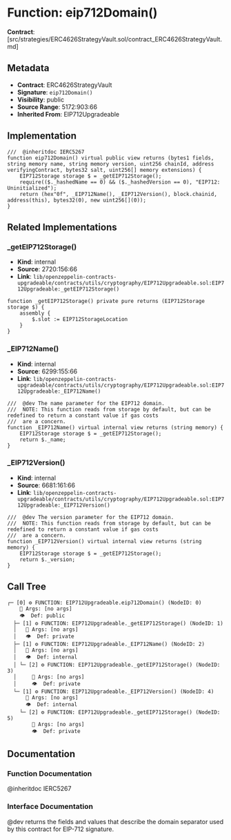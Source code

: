 # Function: eip712Domain()

**Contract**: [src/strategies/ERC4626StrategyVault.sol/contract_ERC4626StrategyVault.md]

## Metadata

- **Contract**: ERC4626StrategyVault
- **Signature**: `eip712Domain()`
- **Visibility**: public
- **Source Range**: 5172:903:66
- **Inherited From**: EIP712Upgradeable

## Implementation

```solidity
///  @inheritdoc IERC5267
function eip712Domain() virtual public view returns (bytes1 fields, string memory name, string memory version, uint256 chainId, address verifyingContract, bytes32 salt, uint256[] memory extensions) {
    EIP712Storage storage $ = _getEIP712Storage();
    require(($._hashedName == 0) && ($._hashedVersion == 0), "EIP712: Uninitialized");
    return (hex"0f", _EIP712Name(), _EIP712Version(), block.chainid, address(this), bytes32(0), new uint256[](0));
}
```

## Related Implementations

### _getEIP712Storage()

- **Kind**: internal
- **Source**: 2720:156:66
- **Link**: `lib/openzeppelin-contracts-upgradeable/contracts/utils/cryptography/EIP712Upgradeable.sol:EIP712Upgradeable:_getEIP712Storage()`

```solidity
function _getEIP712Storage() private pure returns (EIP712Storage storage $) {
    assembly {
        $.slot := EIP712StorageLocation
    }
}
```

### _EIP712Name()

- **Kind**: internal
- **Source**: 6299:155:66
- **Link**: `lib/openzeppelin-contracts-upgradeable/contracts/utils/cryptography/EIP712Upgradeable.sol:EIP712Upgradeable:_EIP712Name()`

```solidity
///  @dev The name parameter for the EIP712 domain.
///  NOTE: This function reads from storage by default, but can be redefined to return a constant value if gas costs
///  are a concern.
function _EIP712Name() virtual internal view returns (string memory) {
    EIP712Storage storage $ = _getEIP712Storage();
    return $._name;
}
```

### _EIP712Version()

- **Kind**: internal
- **Source**: 6681:161:66
- **Link**: `lib/openzeppelin-contracts-upgradeable/contracts/utils/cryptography/EIP712Upgradeable.sol:EIP712Upgradeable:_EIP712Version()`

```solidity
///  @dev The version parameter for the EIP712 domain.
///  NOTE: This function reads from storage by default, but can be redefined to return a constant value if gas costs
///  are a concern.
function _EIP712Version() virtual internal view returns (string memory) {
    EIP712Storage storage $ = _getEIP712Storage();
    return $._version;
}
```

## Call Tree

```
┌─ [0] ⚙️ FUNCTION: EIP712Upgradeable.eip712Domain() (NodeID: 0)
    💬 Args: [no args]
    👁️  Def: public
  ├─ [1] ⚙️ FUNCTION: EIP712Upgradeable._getEIP712Storage() (NodeID: 1)
  │   💬 Args: [no args]
  │   👁️  Def: private
  ├─ [1] ⚙️ FUNCTION: EIP712Upgradeable._EIP712Name() (NodeID: 2)
  │   💬 Args: [no args]
  │   👁️  Def: internal
  │ └─ [2] ⚙️ FUNCTION: EIP712Upgradeable._getEIP712Storage() (NodeID: 3)
  │     💬 Args: [no args]
  │     👁️  Def: private
  └─ [1] ⚙️ FUNCTION: EIP712Upgradeable._EIP712Version() (NodeID: 4)
      💬 Args: [no args]
      👁️  Def: internal
    └─ [2] ⚙️ FUNCTION: EIP712Upgradeable._getEIP712Storage() (NodeID: 5)
        💬 Args: [no args]
        👁️  Def: private
```

## Documentation

### Function Documentation

 @inheritdoc IERC5267

### Interface Documentation

 @dev returns the fields and values that describe the domain separator used by this contract for EIP-712
 signature.

